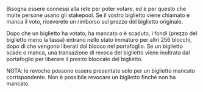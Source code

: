 Bisogna essere connessi alla rete per poter votare, ed è per questo che molte
persone usano gli stakepool. Se il vostro biglietto viene chiamato e manca il
voto, riceverete un rimborso sul prezzo del biglietto originale.

Dopo che un biglietto ha votato, ha mancato o è scaduto, i fondi (prezzo del
biglietto meno la tassa) entrano nello stato immaturo per altri 256 blocchi,
dopo di che vengono liberati dal blocco nel portafoglio. Se un biglietto scade
o manca, una transazione di revoca del biglietto viene inoltrata dal
portafoglio per liberare il prezzo bloccato del biglietto.

NOTA: le revoche possono essere presentate solo per un biglietto mancato
corrispondente. Non è possibile revocare un biglietto finchè non ha mancato.
